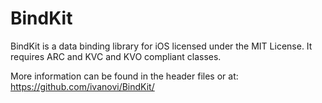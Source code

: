 BindKit
=======

BindKit is a data binding library for iOS licensed under the MIT License. It requires ARC and KVC and KVO compliant classes.

More information can be found in the header files or at: https://github.com/ivanovi/BindKit/


